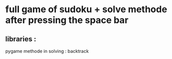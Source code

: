 # full game of sudoku + solve methode after pressing the space bar 
## libraries : 
pygame 
methode in solving : backtrack 
